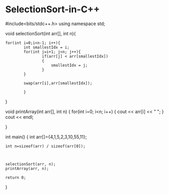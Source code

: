 # SelectionSort-in-C++
#include<bits/stdc++.h>
using namespace std;

void selectionSort(int arr[], int n){

    for(int i=0;i<n-1; i++){
            int smallestIdx = i;
            for(int j=i+1; j<n; j++){
                    if(arr[j] < arr[smallestIdx])
                    {
                        smallestIdx = j;
                    }
            }

            swap(arr[i],arr[smallestIdx]);

            }
}


void printArray(int arr[], int n) {
    for(int i=0; i<n; i++)
    {
        cout << arr[i] << " ";
    }
    cout << endl;



}



int main()
{
    int arr[]={4,1,5,2,3,10,55,11};
    
    int n=sizeof(arr) / sizeof(arr[0]);



    selectionSort(arr, n);
    printArray(arr, n);

    return 0;

}









































